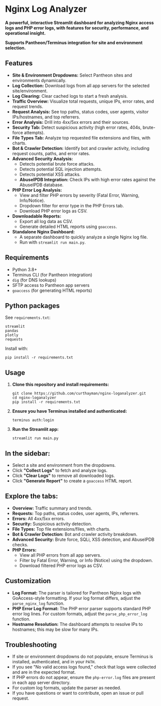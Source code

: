 # Nginx Log Analyzer

**A powerful, interactive Streamlit dashboard for analyzing Nginx access logs and PHP error logs, with features for security, performance, and operational insight.**

**Supports Pantheon/Terminus integration for site and environment selection.**

## Features

- **Site & Environment Dropdowns:** Select Pantheon sites and environments dynamically.
- **Log Collection:** Download logs from all app servers for the selected site/environment.
- **Log Clearing:** Clear cached logs to start a fresh analysis.
- **Traffic Overview:** Visualize total requests, unique IPs, error rates, and request trends.
- **Request Analysis:** See top paths, status codes, user agents, visitor IPs/hostnames, and top referrers.
- **Error Analysis:** Drill into 4xx/5xx errors and their sources.
- **Security Tab:** Detect suspicious activity (high error rates, 404s, brute-force attempts).
- **File Types Tab:** Analyze top requested file extensions and files, with charts.
- **Bot & Crawler Detection:** Identify bot and crawler activity, including request counts, paths, and error rates.
- **Advanced Security Analysis:**
    - Detects potential brute force attacks.
    - Detects potential SQL injection attempts.
    - Detects potential XSS attacks.
    - **AbuseIPDB Integration:** Check IPs with high error rates against the AbuseIPDB database.
- **PHP Error Log Analysis:**
    - View and filter PHP errors by severity (Fatal Error, Warning, Info/Notice).
    - Dropdown filter for error type in the PHP Errors tab.
    - Download PHP error logs as CSV.
- **Downloadable Reports:**
    - Export all log data as CSV.
    - Generate detailed HTML reports using `goaccess`.
- **Standalone Nginx Dashboard:**
    - A separate dashboard to quickly analyze a single Nginx log file.
    - Run with `streamlit run main.py`.

## Requirements

- Python 3.8+
- Terminus CLI (for Pantheon integration)
- `dig` (for DNS lookups)
- SFTP access to Pantheon app servers
- `goaccess` (for generating HTML reports)

## Python packages

See `requirements.txt`:

```
streamlit
pandas
plotly
requests
```

Install with:

```
pip install -r requirements.txt
```

## Usage

1.  **Clone this repository and install requirements:**
    ```
    git clone https://github.com/curthayman/nginx-loganalyzer.git
    cd nginx-loganalyzer
    pip install -r requirements.txt
    ```
2.  **Ensure you have Terminus installed and authenticated:**
    ```
    terminus auth:login
    ```
3.  **Run the Streamlit app:**
    ```
    streamlit run main.py
    ```

## In the sidebar:

- Select a site and environment from the dropdowns.
- Click **"Collect Logs"** to fetch and analyze logs.
- Click **"Clear Logs"** to remove all downloaded logs.
- Click **"Generate Report"** to create a `goaccess` HTML report.

## Explore the tabs:

- **Overview:** Traffic summary and trends.
- **Requests:** Top paths, status codes, user agents, IPs, referrers.
- **Errors:** All 4xx/5xx errors.
- **Security:** Suspicious activity detection.
- **File Types:** Top file extensions/files, with charts.
- **Bot & Crawler Detection:** Bot and crawler activity breakdown.
- **Advanced Security:** Brute force, SQLi, XSS detection, and AbuseIPDB checks.
- **PHP Errors:**
    - View all PHP errors from all app servers.
    - Filter by Fatal Error, Warning, or Info (Notice) using the dropdown.
    - Download filtered PHP error logs as CSV.

## Customization

- **Log Format:** The parser is tailored for Pantheon Nginx logs with GoAccess-style formatting. If your log format differs, adjust the `parse_nginx_log` function.
- **PHP Error Log Format:** The PHP error parser supports standard PHP error log lines. For custom formats, adjust the `parse_php_error_log` function.
- **Hostname Resolution:** The dashboard attempts to resolve IPs to hostnames; this may be slow for many IPs.

## Troubleshooting

- If site or environment dropdowns do not populate, ensure Terminus is installed, authenticated, and in your `PATH`.
- If you see "No valid access logs found," check that logs were collected and are in the expected format.
- If PHP errors do not appear, ensure the `php-error.log` files are present in each app server directory.
- For custom log formats, update the parser as needed.
- If you have questions or want to contribute, open an issue or pull request.